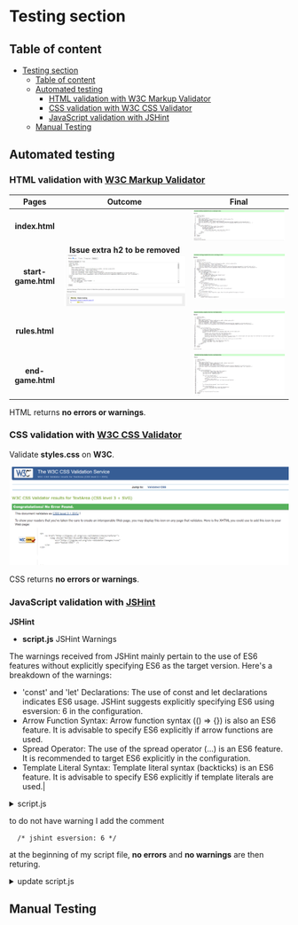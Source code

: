 # Testing section
## Table of content
- [Testing section](#testing-section)
  - [Table of content](#table-of-content)
  - [Automated testing](#automated-testing)
    - [HTML validation with W3C Markup Validator](#html-validation-with-w3c-markup-validator)
    - [CSS validation with W3C CSS Validator](#css-validation-with-w3c-css-validator)
    - [JavaScript validation with JSHint](#javascript-validation-with-jshint)
  - [Manual Testing](#manual-testing)


## Automated testing

 ### HTML validation with [W3C Markup Validator](https://validator.w3.org/)
  |Pages|Outcome|Final|
  |:--:|:--:|:--:|
  |**index.html**||![IndexValidetion](/assets/images/W3C-index.png)|
  |**start-game.html**| **Issue extra h2 to be removed**![StartIssueValidetion](/assets/images/W3C-start-issue.png)|![StartValidetion](/assets/images/W3C-start.png-after.png)|
  |**rules.html**||![RulesValidation](assets/images/W3C-rules.png)|
  |**end-game.html**||![EndGameValidation](assets/images/W3C-end-game.png)|

HTML returns **no errors or warnings**.

  ### CSS validation with [W3C CSS Validator](https://jigsaw.w3.org/css-validator/)

  Validate **styles.css** on **W3C**.

  ![stylesValidation](assets/images/W3C-styles.png)

  CSS returns **no errors or warnings**.

  ### JavaScript validation with [JSHint](https://jshint.com/)

 **JSHint** 

 - **script.js** JSHint Warnings 

The warnings received from JSHint mainly pertain to the use of ES6 features without explicitly specifying ES6 as the target version. Here's a breakdown of the warnings:
-	'const' and 'let' Declarations: The use of const and let declarations indicates ES6 usage. JSHint suggests explicitly specifying ES6 using esversion: 6 in the configuration.
-	Arrow Function Syntax: Arrow function syntax (() => {}) is also an ES6 feature. It is advisable to specify ES6 explicitly if arrow functions are used.
-	Spread Operator: The use of the spread operator (...) is an ES6 feature. It is recommended to target ES6 explicitly in the configuration.
-	Template Literal Syntax: Template literal syntax (backticks) is an ES6 feature. It is advisable to specify ES6 explicitly if template literals are used.|


<details>
<summary>script.js</summary>

![JSHint](assets/images/script-JSHINT.png)

</details>

to do not have warning I add the comment 

      /* jshint esversion: 6 */

at the beginning of my script file, **no errors** and **no warnings** are then returing.

<details>
<summary>update script.js</summary>

![JSHintupdate](assets/images/script-JSHINT-solution.png)

</details>


## Manual Testing